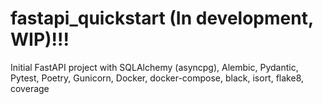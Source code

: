 # fastapi_quickstart (In development, WIP)!!!
Initial FastAPI project with SQLAlchemy (asyncpg), Alembic, Pydantic, Pytest, Poetry, Gunicorn, Docker, docker-compose, black, isort, flake8, coverage
